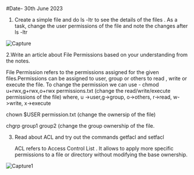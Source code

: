 #Date- 30th June 2023

1. Create a simple file and do ls -ltr to see the details of the files . As a task, change the user permissions of the file and note the changes after ls -ltr

![Capture](https://github.com/seematripathi/90DaysOfDevOps/assets/33751911/3fa91782-44ad-4a5c-a4fb-a82fe0290935)

2.Write an article about File Permissions based on your understanding from the notes.

File Permission refers to the permissions assigned for the given files.Permissions can be assigned to user, group or others to read , write or execute the file.
To change the permission we can use -
  chmod u+rwx,g+rwx,o+rwx permissions.txt (change the read/write/execute permissions of the file)
  where, u ->user,g->group, o->others, r->read, w->write, x->execute

  chown $USER permission.txt (change the ownersip of the file)

  chgrp group1 group2 (change the group ownership of the file.

3. Read about ACL and try out the commands getfacl and setfacl

   ACL refers to Access Control List . It allows to apply more specific permissions to a file or directory without modifying the base ownership.

  ![Capture1](https://github.com/seematripathi/90DaysOfDevOps/assets/33751911/c4169051-a530-4848-9d3c-04aa85bd9948)

